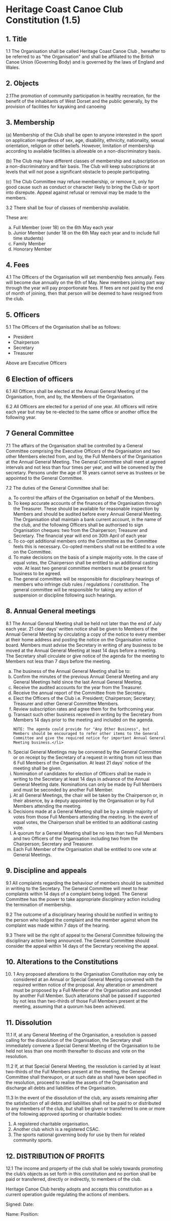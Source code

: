 # Heritage Coast Canoe Club Constitution (1.5) #



## 1. Title  ##

1.1 The Organisation shall be called Heritage Coast Canoe Club , hereafter to be referred to as "the Organisation" and shall be affiliated to the British Canoe Union (Governing Body) and is governed by the laws of England and Wales.

## 2. Objects ## 

2.1The promotion of community participation in healthy recreation, for the benefit of the inhabitants of West Dorset and the public generally, by the provision of facilities for kayaking and canoeing

## 3. Membership ##

(a) Membership of the Club shall be open to anyone interested in the sport on application regardless of sex, age, disability, ethnicity, nationality, sexual orientation, religion or other beliefs. However, limitation of membership according to available facilities is allowable on a non-discriminatory basis.

(b) The Club may have different classes of membership and subscription on a non-discriminatory and fair basis. The Club will keep subscriptions at levels that will not pose a significant obstacle to people participating.

(c) The Club Committee may refuse membership, or remove it, only for good cause such as conduct or character likely to bring the Club or sport into disrepute. Appeal against refusal or removal may be made to the members.

3.2 There shall be four of classes of membership available. 

These are: 

<ol type="a">
 <li>Full Member (over 18) on the 6th May each year</li>
 <li>Junior Member (under 18 on the 6th May each year and to include full time students)</li>
 <li>Family Member</li>
 <li>Honorary Member</li>
</ol>

## 4. Fees ##

4.1 The Officers of the Organisation will set membership fees annually. Fees will become due annually on the 6th of May. New members joining part way through the year will pay proportionate fees. If fees are not paid by the end of month of joining, then that person will be deemed to have resigned from the club.

## 5. Officers ##

5.1 The Officers of the Organisation shall be as follows:

 * President
 * Chairperson	
 * Secretary
 * Treasurer	

Above are Executive Officers

## 6 Election of officers ##

6.1 All Officers shall be elected at the Annual General Meeting of the Organisation, from, and by, the Members of the Organisation.

6.2 All Officers are elected for a period of one year. All officers will retire each year but may be re-elected to the same office or another office the following year.

## 7 General Committee ##

7.1 The affairs of the Organisation shall be controlled by a General Committee comprising the Executive Officers of the Organisation and two other Members elected from, and by, the Full Members of the Organisation at the Annual General Meeting. The General Committee shall meet at agreed intervals and not less than four times per year, and will be convened by the secretary. Persons under the age of 18 years cannot serve as trustees or be appointed to the General Committee.

7.2 The duties of the General Committee shall be:

<ol type="a">
 <li>To control the affairs of the Organisation on behalf of the Members.</li>
 
 <li>To keep accurate accounts of the finances of the Organisation through the Treasurer. These should be available for reasonable inspection by Members and should be audited before every Annual General Meeting. The Organisation shall maintain a bank current account, in the name of the club, and the following Officers shall be authorised to sign Organisation cheques: two from the Chairperson; Treasurer and Secretary. The financial year will end on 30th April of each year</li>

  <li>To co-opt additional members onto the Committee as the Committee feels this is necessary. Co-opted members shall not be entitled to a vote on the Committee.</li>

  <li>To make decisions on the basis of a simple majority vote. In the case of equal votes, the Chairperson shall be entitled to an additional casting vote. At least two general committee members must be present for business to be agreed. </li>

  <li>The general committee will be responsible for disciplinary hearings of members who infringe club rules / regulations / constitution. The general committee will be responsible for taking any action of suspension or discipline following such hearings.</li>
</ol>

## 8. Annual General meetings ##

8.1 The Annual General Meeting shall be held not later than the end of July each year. 21 clear days’ written notice shall be given to Members of the Annual General Meeting by circulating a copy of the notice to every member at their home address and posting the notice on the Organisation notice board. Members must advise the Secretary in writing of any business to be moved at the Annual General Meeting at least 14 days before a meeting. The Secretary shall circulate or give notice of the agenda for the meeting to Members not less than 7 days before the meeting. 

<ol type="a">
 <li>The business of the Annual General Meeting shall be to:</li>

 <li>Confirm the minutes of the previous Annual General Meeting and any General  Meetings held since the last Annual General Meeting.</li>

 <li>Receive the audited accounts for the year from the Treasurer.</li>

 <li>Receive the annual report of the Committee from the Secretary.</li>

 <li>Elect the Officers of the Club i.e. President; Chairperson; Secretary; Treasurer and other General Committee Members.</li>

 <li>Review subscription rates and agree them for the forthcoming year.</li>

 <li>Transact such other business received in writing by the Secretary from Members 14 days prior to the meeting and included on the agenda.

    NOTE: The agenda could provide for "Any Other Business", but Members should be encouraged to refer other items to the General Committee and give the required notice for important Annual General Meeting business.</li>

 <li>Special General Meetings may be convened by the General Committee or on receipt by the Secretary of a request in writing from not less than 6 Full Members of the Organisation. At least 21 days’ notice of the meeting shall be given.</li>

 <li>Nomination of candidates for election of Officers shall be made in writing to the Secretary at least 14 days in advance of the Annual General Meeting date. Nominations can only be made by Full Members and must be seconded by another Full Member.</li>

 <li>At all General Meetings, the chair will be taken by the Chairperson or, in their absence, by a deputy appointed by the Organisation or by Full Members attending the meeting.</li>

 <li>Decisions made at a General Meeting shall be by a simple majority of votes from those Full Members attending the meeting. In the event of equal votes, the Chairperson shall be entitled to an additional casting vote.</li>

 <li>A quorum for a General Meeting shall be no less than two Full Members and two Officers of the Organisation including two from the Chairperson; Secretary and Treasurer.</li>

 <li>Each Full Member of the Organisation shall be entitled to one vote at General Meetings.</li>

</ol>

## 9. Discipline and appeals ##

9.1 All complaints regarding the behaviour of members should be submitted in writing to the Secretary. The General Committee will meet to hear complaints within 14 days of a complaint being lodged. The General Committee has the power to take appropriate disciplinary action including the termination of membership.

9.2 The outcome of a disciplinary hearing should be notified in writing to the person who lodged the complaint and the member against whom the complaint was made within 7 days of the hearing.

9.3 There will be the right of appeal to the General Committee following the disciplinary action being announced. The General Committee should consider the appeal within 14 days of the Secretary receiving the appeal.

## 10. Alterations to the Constitutions ##

10. 1 Any proposed alterations to the Organisation Constitution may only be considered at an Annual or Special General Meeting convened with the required written notice of the proposal. Any alteration or amendment must be proposed by a Full Member of the Organisation and seconded by another Full Member. Such alterations shall be passed if supported by not less than two-thirds of those Full Members present at the meeting, assuming that a quorum has been achieved.

## 11. Dissolution ##

11.1 If, at any General Meeting of the Organisation, a resolution is passed calling for the dissolution of the Organisation, the Secretary shall immediately convene a Special General Meeting of the Organisation to be held not less than one month thereafter to discuss and vote on the resolution.

11.2 If, at that Special General Meeting, the resolution is carried by at least two-thirds of the Full Members present at the meeting, the General Committee shall thereupon, or at such date as shall have been specified in the resolution, proceed to realise the assets of the Organisation and discharge all debts and liabilities of the Organisation.

11.3 In the event of the dissolution of the club, any assets remaining after the satisfaction of all debts and liabilities shall not be paid to or distributed to any members of the club, but shall be given or transferred to one or more of the following approved sporting or charitable bodies:

<ol type="1">
<li>A registered charitable organisation.</li>
<li>Another club which is a registered CSAC.</li>
<li>The sports national governing body for use by them for related community sports.</li>
</ol>

## 12. DISTRIBUTION OF PROFITS ##

12.1 The income and property of the club shall be solely towards promoting the club’s objects as set forth in this constitution and no portion shall be paid or transferred, directly or indirectly, to members of the club. 

Heritage Canoe Club hereby adopts and accepts this constitution as a current operation guide regulating the actions of members.

Signed:						Date:

Name:						Position:
